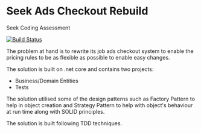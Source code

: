 # Seek Ads Checkout Rebuild
Seek Coding Assessment

[![Build Status](https://snehitv.visualstudio.com/Seek%20Ads/_apis/build/status/Seek%20Ads-ASP.NET%20Core-CI)](https://snehitv.visualstudio.com/Seek%20Ads/_build/latest?definitionId=2)

The problem at hand is to rewrite its job ads checkout system to enable the pricing rules to be as flexible as possible to enable easy changes.

The solution is built on .net core and contains two projects:
* Business/Domain Entities
* Tests

The solution utilised some of the design patterns such as Factory Pattern to help in object creation and Strategy Pattern to help with object's behaviour at run time along with SOLID principles.

The solution is built following TDD techniques.

